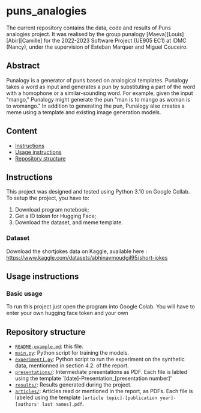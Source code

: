 # puns_analogies
The current repository contains the data, code and results of Puns analogies project.
It was realised by the group punalogy [Maeva][Louis][Abir][Camille] for the 2022-2023 Software Project (UE905 EC1) at IDMC (Nancy), under the supervision of Esteban Marquer and Miguel Couceiro.

## Abstract
Punalogy is a generator of puns based on analogical templates. Punalogy takes a word as input and generates a pun by substituting a part of the word with a homophone or a similar-sounding word. For example, given the input "mango," Punalogy might generate the pun "man is to mango as woman is to womango." In addition to generating the pun, Punalogy also creates a meme using a template and existing image generation models.

## Content
- [Instructions](#install-instructions)
- [Usage instructions](#usage-instruction)
- [Repository structure](#repository-structure)

## Instructions

This project was designed and tested using Python 3.10 on Google Collab.
To setup the project, you have to:
1. Download program notebook;
2. Get a ID token for Hugging Face;
3. Download the dataset, and meme template.

### Dataset
Download the shortjokes data on Kaggle, available here : https://www.kaggle.com/datasets/abhinavmoudgil95/short-jokes

## Usage instructions
### Basic usage
To run this project just open the program into Google Colab. You will have to enter your own hugging face token and your own

## Repository structure
- [`README-example.md`](/README-example.md): this file.
- [`main.py`](/main.py): Python script for training the models.
- [`experiment1.py`](/experiment1.py): Python script to run the experiment on the synthetic data, mentionned in section 4.2. of the report.
- [`presentations/`](/presentations/): Intermediate presentations as PDF. Each file is labled using the template `[date]-Presentation_[presentation number]'
- [`results/`](/results/): Results generated during the project.
- [`articles/`](/articles/): Articles read or mentioned in the report, as PDFs. Each file is labeled using the template `[article topic]-[publication year]-[authors' last names].pdf`.
